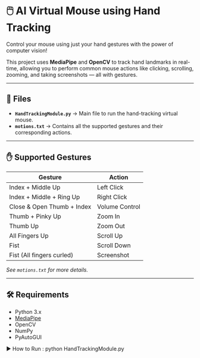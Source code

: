 # 🖱️ AI Virtual Mouse using Hand Tracking

Control your mouse using just your hand gestures with the power of computer vision!

This project uses **MediaPipe** and **OpenCV** to track hand landmarks in real-time, allowing you to perform common mouse actions like clicking, scrolling, zooming, and taking screenshots — all with gestures.

---

## 📁 Files

- **`HandTrackingModule.py`** → Main file to run the hand-tracking virtual mouse.
- **`motions.txt`** → Contains all the supported gestures and their corresponding actions.

---

## ✋ Supported Gestures

| Gesture                        | Action         |
|-------------------------------|----------------|
| Index + Middle Up             | Left Click     |
| Index + Middle + Ring Up      | Right Click    |
| Close & Open Thumb + Index    | Volume Control |
| Thumb + Pinky Up              | Zoom In        |
| Thumb Up                      | Zoom Out       |
| All Fingers Up                | Scroll Up      |
| Fist                          | Scroll Down    |
| Fist (All fingers curled)     | Screenshot     |

*See `motions.txt` for more details.*

---

## 🛠️ Requirements

- Python 3.x
- [MediaPipe](https://google.github.io/mediapipe/)
- OpenCV
- NumPy
- PyAutoGUI

▶️ How to Run :
python HandTrackingModule.py
